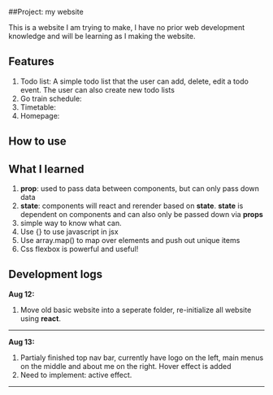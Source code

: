 ##Project: my website

This is a website I am trying to make, I have no prior web development knowledge and will be learning as I making the website.


## Features

1. Todo list: A simple todo list that the user can add, delete, edit a todo event. The user can also create new todo lists
2. Go train schedule:
3. Timetable:
4. Homepage:

## How to use



## What I learned
1. **prop**: used to pass data between components, but can only pass down data
2. **state**: components will react and rerender based on **state**. **state** is dependent on components and can also only be passed down via **props**
3. simple way to know what can. 
2. Use {} to use javascript in jsx
3. Use array.map() to map over elements and push out unique items
4. Css flexbox is powerful and useful!


## Development logs

**Aug 12:**

1. Move old basic website into a seperate folder, re-initialize all website using **react**.

---
**Aug 13:**  

1. Partialy finished top nav bar, currently have logo on the left, main menus on the middle and about me on the right. Hover effect is added
2. Need to implement: active effect.

---